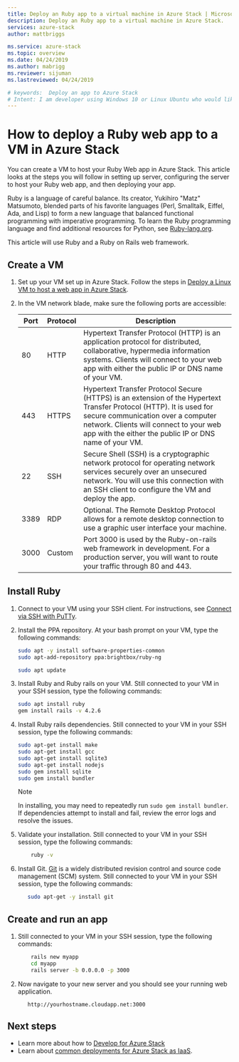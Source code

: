 ```yaml
---
title: Deploy an Ruby app to a virtual machine in Azure Stack | Microsoft Docs
description: Deploy an Ruby app to a virtual machine in Azure Stack.
services: azure-stack
author: mattbriggs

ms.service: azure-stack
ms.topic: overview
ms.date: 04/24/2019
ms.author: mabrigg
ms.reviewer: sijuman
ms.lastreviewed: 04/24/2019

# keywords:  Deploy an app to Azure Stack
# Intent: I am developer using Windows 10 or Linux Ubuntu who would like to deploy an app for Azure Stack.
---
```


# How to deploy a Ruby web app to a VM in Azure Stack

You can create a VM to host your Ruby Web app in Azure Stack. This article looks at the steps you will follow in setting up server, configuring the server to host your Ruby web app, and then deploying your app.

Ruby is a language of careful balance. Its creator, Yukihiro "Matz" Matsumoto, blended parts of his favorite languages (Perl, Smalltalk, Eiffel, Ada, and Lisp) to form a new language that balanced functional programming with imperative programming. To learn the Ruby programming language and find additional resources for Python, see [Ruby-lang.org](https://www.ruby-lang.org).

This article will use Ruby and a Ruby on Rails web framework.

## Create a VM

1. Set up your VM set up in Azure Stack. Follow the steps in [Deploy a Linux VM to host a web app in Azure Stack](azure-stack-dev-start-howto-deploy-linux.md).

2. In the VM network blade, make sure the following ports are accessible:

    | Port | Protocol | Description |
    | --- | --- | --- |
    | 80 | HTTP | Hypertext Transfer Protocol (HTTP) is an application protocol for distributed, collaborative, hypermedia information systems. Clients will connect to your web app with either the public IP or DNS name of your VM. |
    | 443 | HTTPS | Hypertext Transfer Protocol Secure (HTTPS) is an extension of the Hypertext Transfer Protocol (HTTP). It is used for secure communication over a computer network. Clients will connect to your web app with the either the public IP or DNS name of your VM. |
    | 22 | SSH | Secure Shell (SSH) is a cryptographic network protocol for operating network services securely over an unsecured network. You will use this connection with an SSH client to configure the VM and deploy the app. |
    | 3389 | RDP | Optional. The Remote Desktop Protocol allows for a remote desktop connection to use a graphic user interface your machine.   |
    | 3000 | Custom | Port 3000 is used by the Ruby-on-rails web framework in development. For a production server, you will want to route your traffic through 80 and 443. |

## Install Ruby

1. Connect to your VM using your SSH client. For instructions, see [Connect via SSH with PuTTy](azure-stack-dev-start-howto-ssh-public-key.md#connect-via-ssh-with-putty).
1. Install the PPA repository. At your bash prompt on your VM, type the following commands:

    ```bash  
    sudo apt -y install software-properties-common
    sudo apt-add-repository ppa:brightbox/ruby-ng

    sudo apt update
    ```

2. Install Ruby and Ruby rails on your VM. Still connected to your VM in your SSH session, type the following commands:

    ```bash  
    sudo apt install ruby
    gem install rails -v 4.2.6
    ```

3. Install Ruby rails dependencies. Still connected to your VM in your SSH session, type the following commands:

    ```bash  
    sudo apt-get install make
    sudo apt-get install gcc
    sudo apt-get install sqlite3
    sudo apt-get install nodejs
    sudo gem install sqlite
    sudo gem install bundler
    ```

    > [!Note]  
    > In installing, you may need to repeatedly run `sudo gem install bundler`. If dependencies attempt to install and fail, review the error logs and resolve the issues.

4. Validate your installation. Still connected to your VM in your SSH session, type the following commands:

    ```bash  
        ruby -v
    ```

3. Install Git. [Git](https://git-scm.com) is a widely distributed revision control and source code management (SCM) system. Still connected to your VM in your SSH session, type the following commands:

    ```bash  
       sudo apt-get -y install git
    ```

## Create and run an app

1. Still connected to your VM in your SSH session, type the following commands:

    ```bash
        rails new myapp
        cd myapp
        rails server -b 0.0.0.0 -p 3000
    ```

2.  Now navigate to your new server and you should see your running web application.

    ```HTTP  
       http://yourhostname.cloudapp.net:3000
    ```

## Next steps

- Learn more about how to [Develop for Azure Stack](azure-stack-dev-start.md)
- Learn about [common deployments for Azure Stack as IaaS](azure-stack-dev-start-deploy-app.md).
